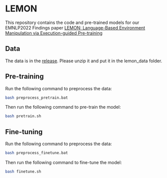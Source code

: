 # LEMON

This repository contains the code and pre-trained models for our EMNLP2022 Findings paper [LEMON: Language-Based Environment Manipulation via Execution-guided Pre-training](https://arxiv.org/pdf/2201.08081.pdf)

Data
-------
The data is in the [release](https://github.com/microsoft/ContextualSP/releases/tag/lemon_data). Please unzip it and put it in the lemon_data folder.

Pre-training
-------
Run the following command to preprocess the data:
```bash
bash preprocess_pretrain.bat
```

Then run the following command to pre-train the model:
```bash
bash pretrain.sh
```

Fine-tuning
-------

Run the following command to preprocess the data:
```bash
bash preprocess_finetune.bat
```

Then run the following command to fine-tune the model:
```bash
bash finetune.sh
```
